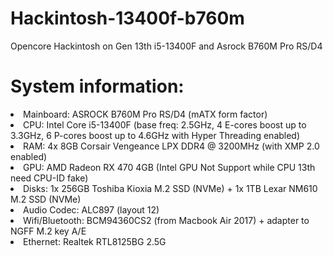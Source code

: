# Hackintosh-13400f-b760m
Opencore Hackintosh on Gen 13th i5-13400F and Asrock B760M Pro RS/D4

<h1>System information:</h1>
<list>
  <li>Mainboard: ASROCK B760M Pro RS/D4 (mATX form factor)</li>
  <li>CPU: Intel Core i5-13400F (base freq: 2.5GHz, 4 E-cores boost up to 3.3GHz, 6 P-cores boost up to 4.6GHz with Hyper Threading enabled)</li> 
  <li>RAM: 4x 8GB Corsair Vengeance LPX DDR4 @ 3200MHz (with XMP 2.0 enabled)</li>
  <li>GPU: AMD Radeon RX 470 4GB (Intel GPU Not Support while CPU 13th need CPU-ID fake)</li>
  <li>Disks: 1x 256GB Toshiba Kioxia M.2 SSD (NVMe) + 1x 1TB Lexar NM610 M.2 SSD (NVMe)</li>
  <li>Audio Codec: ALC897 (layout 12)</li>
  <li>Wifi/Bluetooth: BCM94360CS2 (from Macbook Air 2017) + adapter to NGFF M.2 key A/E</li>
  <li>Ethernet: Realtek RTL8125BG 2.5G</li>
</list>
